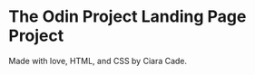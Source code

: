 The Odin Project Landing Page Project
=====================================

Made with love, HTML, and CSS by Ciara Cade. 
